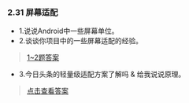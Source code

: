 ### 2.31 屏幕适配

- 1.说说Android中一些屏幕单位。
- 2.谈谈你项目中的一些屏幕适配的经验。

> [1~2题答案](https://blog.csdn.net/carson_ho/article/details/51234308)

- 3.今日头条的轻量级适配方案了解吗 & 给我说说原理。

> [点击查看答案](https://mp.weixin.qq.com/s/d9QCoBP6kV9VSWvVldVVwA)